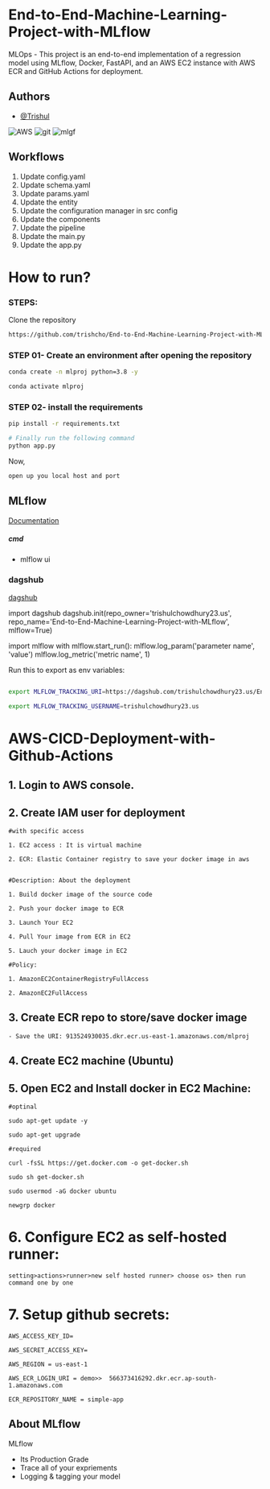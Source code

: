 # End-to-End-Machine-Learning-Project-with-MLflow
MLOps - This project is an end-to-end implementation of a regression model using MLflow, Docker, FastAPI, and an AWS EC2 instance with AWS ECR and GitHub Actions for deployment.

## Authors

- [@Trishul](https://www.github.com/trishcho)

![AWS](https://github.com/user-attachments/assets/0577072d-f9ed-440f-bd83-c9dad3ed969d)
![git](https://github.com/user-attachments/assets/6de4696c-9af1-4af6-b2b8-2afc4dc17bee)
![mlgf](https://github.com/user-attachments/assets/e9e05090-7127-4975-9379-9d1e7fc27937)

  
## Workflows

1. Update config.yaml
2. Update schema.yaml
3. Update params.yaml
4. Update the entity
5. Update the configuration manager in src config
6. Update the components
7. Update the pipeline 
8. Update the main.py
9. Update the app.py



# How to run?
### STEPS:

Clone the repository

```bash
https://github.com/trishcho/End-to-End-Machine-Learning-Project-with-MLflow
```
### STEP 01- Create an environment after opening the repository

```bash
conda create -n mlproj python=3.8 -y
```

```bash
conda activate mlproj
```


### STEP 02- install the requirements
```bash
pip install -r requirements.txt
```


```bash
# Finally run the following command
python app.py
```

Now,
```bash
open up you local host and port
```



## MLflow

[Documentation](https://mlflow.org/docs/latest/index.html)


##### cmd
- mlflow ui

### dagshub
[dagshub](https://dagshub.com/)

import dagshub
dagshub.init(repo_owner='trishulchowdhury23.us', repo_name='End-to-End-Machine-Learning-Project-with-MLflow', mlflow=True)

import mlflow
with mlflow.start_run():
  mlflow.log_param('parameter name', 'value')
  mlflow.log_metric('metric name', 1)

Run this to export as env variables:

```bash

export MLFLOW_TRACKING_URI=https://dagshub.com/trishulchowdhury23.us/End-to-End-Machine-Learning-Project-with-MLflow.mlflow

export MLFLOW_TRACKING_USERNAME=trishulchowdhury23.us 

```



# AWS-CICD-Deployment-with-Github-Actions

## 1. Login to AWS console.

## 2. Create IAM user for deployment

	#with specific access

	1. EC2 access : It is virtual machine

	2. ECR: Elastic Container registry to save your docker image in aws


	#Description: About the deployment

	1. Build docker image of the source code

	2. Push your docker image to ECR

	3. Launch Your EC2 

	4. Pull Your image from ECR in EC2

	5. Lauch your docker image in EC2

	#Policy:

	1. AmazonEC2ContainerRegistryFullAccess

	2. AmazonEC2FullAccess

	
## 3. Create ECR repo to store/save docker image
    - Save the URI: 913524930035.dkr.ecr.us-east-1.amazonaws.com/mlproj

	
## 4. Create EC2 machine (Ubuntu) 

## 5. Open EC2 and Install docker in EC2 Machine:
	
	
	#optinal

	sudo apt-get update -y

	sudo apt-get upgrade
	
	#required

	curl -fsSL https://get.docker.com -o get-docker.sh

	sudo sh get-docker.sh

	sudo usermod -aG docker ubuntu

	newgrp docker
	
# 6. Configure EC2 as self-hosted runner:
    setting>actions>runner>new self hosted runner> choose os> then run command one by one


# 7. Setup github secrets:

    AWS_ACCESS_KEY_ID=

    AWS_SECRET_ACCESS_KEY=

    AWS_REGION = us-east-1

    AWS_ECR_LOGIN_URI = demo>>  566373416292.dkr.ecr.ap-south-1.amazonaws.com

    ECR_REPOSITORY_NAME = simple-app




## About MLflow 
MLflow

 - Its Production Grade
 - Trace all of your expriements
 - Logging & tagging your model


